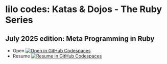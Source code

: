lilo codes: Katas & Dojos - The Ruby Series
===========================================

July 2025 edition: Meta Programming in Ruby
-------------------------------------------

- Open [![Open in GitHub Codespaces](https://github.com/codespaces/badge.svg)](https://codespaces.new/tourlane/katas-2025-07-meta-programming)
- Resume [![Resume in GitHub Codespaces](https://github.com/codespaces/badge.svg)](https://codespaces.new/tourlane/katas-2025-07-meta-programming?quickstart=1)
